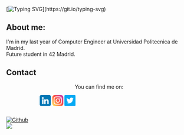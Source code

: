 [![Typing SVG](https://readme-typing-svg.herokuapp.com?font=Ubuntu&color=FFFFFF&size=30&lines=Hello+World!;I'm+Guille;)](https://git.io/typing-svg)


## About me:
I'm in my last year of Computer Engineer at Universidad Politecnica de Madrid. <br/>
Future student in 42 Madrid.


## Contact

<p align = "center">
You can find me on: 

&nbsp;&nbsp;&nbsp;&nbsp;&nbsp;&nbsp;&nbsp;&nbsp;&nbsp;&nbsp;&nbsp;&nbsp;&nbsp;&nbsp;&nbsp;&nbsp;&nbsp;&nbsp;&nbsp;&nbsp;&nbsp;&nbsp;
[<img align="center" padding-left="50px" alt="Linkedin" width="30px" src="https://raw.githubusercontent.com/guillermovahi/guillermovahi/master/images/linkedin.png" />](https://www.linkedin.com/in/guillermovahi)
[<img align="center" padding-left="50px" alt="Instagram" width="30px" src="https://raw.githubusercontent.com/guillermovahi/guillermovahi/master/images/instagram.png" />](https://instagram.com/guillermovahi)
[<img align="center" padding-left="50px" alt="Twitter" width="30px" src="https://raw.githubusercontent.com/guillermovahi/guillermovahi/master/images/twitter.png" />](https://twitter.com/guillermovahi)

</p>

## 

[![Github](https://img.shields.io/github/followers/guillermovahi?label=Follow&style=social)](https://github.com/guillermovahi)
<br />
![](https://visitor-badge.laobi.icu/badge?page_id=guillermovahi.guillermovahi)